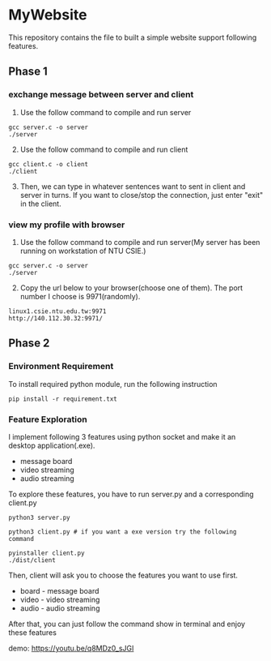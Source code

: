 # MyWebsite
This repository contains the file to built a simple website support following features.
## Phase 1
### exchange message between server and client
1. Use the follow command to compile and run server
```shell
gcc server.c -o server
./server
```
2. Use the follow command to compile and run client
```shell
gcc client.c -o client
./client
```
3. Then, we can type in whatever sentences want to sent in client and server in turns. If you want to close/stop the connection, just enter "exit" in the client.

### view my profile with browser
1. Use the follow command to compile and run server(My server has been running on workstation of NTU CSIE.)
```shell
gcc server.c -o server
./server
```
2. Copy the url below to your browser(choose one of them). The port number I choose is 9971(randomly).
```
linux1.csie.ntu.edu.tw:9971
http://140.112.30.32:9971/
```

## Phase 2
### Environment Requirement
To install required python module, run the following instruction
```shell
pip install -r requirement.txt
```
### Feature Exploration
I implement following 3 features using python socket and make it an desktop application(.exe).
* message board
* video streaming
* audio streaming

To explore these features, you have to run server.py and a corresponding client.py
```shell
python3 server.py

python3 client.py # if you want a exe version try the following command
```
```shell
pyinstaller client.py
./dist/client
```
Then, client will ask you to choose the features you want to use first.
* board - message board
* video - video streaming
* audio - audio streaming

After that, you can just follow the command show in terminal and enjoy these features

demo: https://youtu.be/q8MDz0_sJGI
